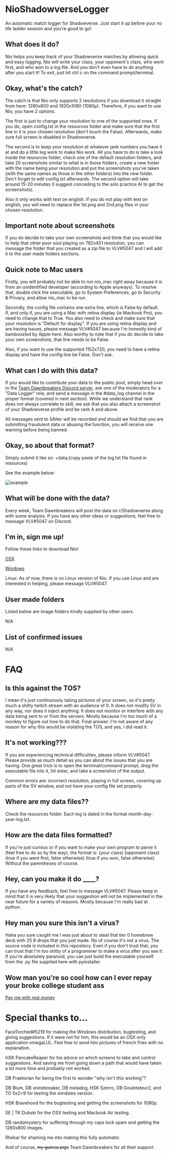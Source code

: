 # NioShadowverseLogger
An automatic match logger for Shadowverse. Just start it up before your no life ladder session and you're good to go!


## What does it do?
Nio helps you keep track of your Shadowverse matches by allowing quick and easy logging. Nio will write your class, your opponent's class, who went first, and who won to a log file. And you don't even have to do anything after you start it! To exit, just hit ctrl c on the command prompt/terminal.


## Okay, what's the catch?
The catch is that Nio only supports 2 resolutions if you download it straight from here: 1280x800 and 1920x1080 (1080p). Therefore, if you want to use Nio, you have 2 options. 

The first is just to change your resolution to one of the supported ones. If you do, open config.txt in the resources folder and make sure that the first line in it is your chosen resolution (don't touch the False). Afterwards, make sure full screen is disabled in Shadowverse. 

The second is to keep your resolution at whatever jank numbers you have it at and do a little leg work to make Nio work. All you have to do is take a look inside the resources folder, check one of the default resolution folders, and take 20 screenshots similar to what is in those folders, create a new folder with the name being your resolution and put the screenshots you've taken (with the same names as those in the other folders) into the new folder. Don't forget to edit config.txt afterwards. The second option will take around 15-20 minutes (I suggest conceding to the solo practice AI to get the screenshots).

Also it only works with text on english. If you do not play with text on english, you will need to replace the 1st.png and 2nd.png files in your chosen resolution.


## Important note about screenshots
If you do decide to take your own screenshots and think that you would like to help that other poor soul playing on 782x451 resolution, you can message the folder that you created as a zip file to VLV#5047 and I will add it to the user made folders sections. 


## Quick note to Mac users

Firstly, you will probably not be able to run nio_mac right away because it is from an unidentified developer (according to Apple anyways). To resolve that, double click the executable, go to System Preferences, go to Security & Privacy, and allow nio_mac to be run.

Secondly, the config file contains one extra line, which is False by default. If, and only if, you are using a Mac with retina display (ie Macbook Pro), you need to change that to True. You also need to check and make sure that your resolution is "Default for display". If you are using retina display and are having issues, please message VLV#5047 because I'm honestly kind of bamboozled by Apple here. Also worthy to note that if you do decide to take your own screenshots, that line needs to be False. 

Also, if you want to use the supported 1152x720, you need to have a retina display and have the config line be False. Don't ask.


## What can I do with this data?
If you would like to contribute your data to the public pool, simply head over to the [Team Dawnbreakers Discord server](https://discord.gg/BjeFkVS), ask one of the moderators for a "Data Logger" role, and send a message in the #data_log channel in the proper format (covered in next section). While we understand that rank does not always correlate to skill, we ask that you also attach a screenshot of your Shadowverse profile and be rank A and above.

All messages sent to SAlter will be recorded and should we find that you are submitting fraudulent data or abusing the function, you will receive one warning before being banned.


## Okay, so about that format?
Simply submit it like so:
+data;(copy paste of the log.txt file found in resources)

See the example below:

![example](https://i.imgur.com/KVIB0Kv.png)


## What will be done with the data?
Every week, Team Dawnbreakers will post the data on r/Shadowverse along with some analysis. If you have any other ideas or suggestions, feel free to message VLV#5047 on Discord.


## I'm in, sign me up!
Follow these links to download Nio!

[OSX](http://www.mediafire.com/file/nylloktb5hd3cbd/nio_mac.zip/file)

[Windows](http://www.mediafire.com/file/88n2xgfc873z689/nio_windows.zip/file)

Linux: As of now, there is no Linux version of Nio. If you use Linux and are interested in helping, please message VLV#5047.


## User made folders
Listed below are image folders kindly supplied by other users.

N/A


## List of confirmed issues

N/A


# FAQ

## Is this against the TOS?

I mean it's just continuously taking pictures of your screen, so it's pretty much a shitty twitch stream with an audience of 0. It does not modify SV in any way, nor does it inject anything. It does not monitor or interfere with any data being sent to or from the servers. Mostly because I'm too much of a monkey to figure out how to do that. Final answer: I'm not aware of any reason for why this would be violating the TOS, and yes, I did read it.


## It's not working???
If you are experiencing technical difficulties, please inform VLV#5047. Please provide as much detail as you can about the issues that you are having. One great trick is to open the terminal/command prompt, drag the executable file into it, hit enter, and take a screenshot of the output.

Common errors are: incorrect resolution, playing in full screen, covering up parts of the SV window, and not have your config file set properly. 


## Where are my data files??
Check the resources folder. Each log is dated in the format month-day-year-log.txt. 


## How are the data files formatted?
If you're just curious or if you want to make your own program to parse it (feel free to do so by the way), the format is: (your class) (opponent class) (true if you went first, false otherwise) (true if you won, false otherwise). Without the parentheses of course. 


## Hey, can you make it do ____?

If you have any feedback, feel free to message VLV#5047. Please keep in mind that it is very likely that your suggestion will not be implemented in the near future for a variety of reasons. Mostly because I'm really bad at python.


## Hey man you sure this isn't a virus?
Haha you sure caught me I was just about to steal that tier 0 homebrew deck with 25 8 drops that you just made. No of course it's not a virus. The source code is included in this repository. Even if you don't trust that, you can trust that I'm too shitty of a programmer to make a virus after you see it. If you're absolutely paranoid, you can just build the executable yourself from the .py file supplied here with pyinstaller.


## Wow man you're so cool how can I ever repay your broke college student ass
[Pay me with real money](https://www.paypal.me/vlvsv)


# Special thanks to...
FaceTorched#5219 for making the Windows distribution, bugtesting, and giving suggestions. If it were not for him, this would be an OSX only application omegaLUL. Feel free to send him pictures of french fries with no explanation.

HSK PancakeReaper for his advice on which screens to take and control suggestions. And saving me from going down a path that would have taken a lot more time and probably not worked.

DB Praetorian for being the first to wonder "why isn't this working"?

DB Blum, DB xninebreaker, DB meladog, HSK Szerro, DB Gouletateur2, and TO 5x2=9 for testing the windows version.

HSK Bravehood for the bugtesting and getting the screenshots for 1080p. 

SE | TK Dubski for the OSX testing and Macbook Air testing.

DB randomystery for suffering through my caps lock spam and getting the 1280x800 images. 

Rhekar for shaming me into making this fully automatic.

And of course, ~~my guinea pigs~~ Team Dawnbreakers for all their support.

